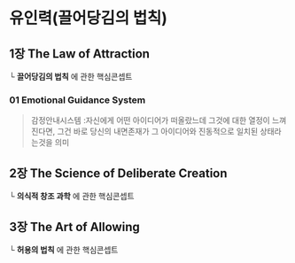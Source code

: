 # 유인력(끌어당김의 법칙)

## 1장 The Law of Attraction
└ **끌어당김의 법칙** 에 관한 핵심콘셉트

### 01 Emotional Guidance System
> 감정안내시스템 :자신에게 어떤 아이디어가 떠올랐느데 그것에 대한 열정이 느껴진다면,
> 그건 바로 당신의 내면존재가 그 아이디어와 진동적으로 일치된 상태라는것을 의미

## 2장 The Science of Deliberate Creation
└ **의식적 창조 과학** 에 관한 핵심콘셉트

## 3장 The Art of Allowing
└ **허용의 법칙** 에 관한 핵심콘셉트

